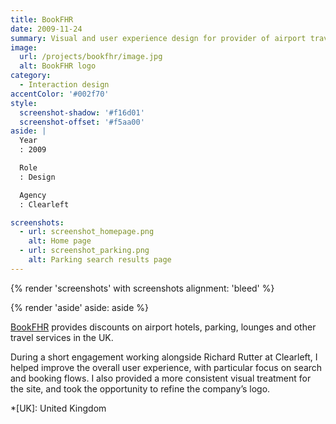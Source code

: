 ```yaml
---
title: BookFHR
date: 2009-11-24
summary: Visual and user experience design for provider of airport travel services.
image:
  url: /projects/bookfhr/image.jpg
  alt: BookFHR logo
category:
  - Interaction design
accentColor: '#002f70'
style:
  screenshot-shadow: '#f16d01'
  screenshot-offset: '#f5aa00'
aside: |
  Year
  : 2009

  Role
  : Design

  Agency
  : Clearleft

screenshots:
  - url: screenshot_homepage.png
    alt: Home page
  - url: screenshot_parking.png
    alt: Parking search results page
---
```

{% render 'screenshots' with screenshots
  alignment: 'bleed'
%}

{% render 'aside'
  aside: aside
%}

[BookFHR][1] provides discounts on airport hotels, parking, lounges and other travel services in the UK.

During a short engagement working alongside Richard Rutter at Clearleft, I helped improve the overall user experience, with particular focus on search and booking flows. I also provided a more consistent visual treatment for the site, and took the opportunity to refine the company’s logo.

[1]: https://www.bookfhr.com

*[UK]: United Kingdom

